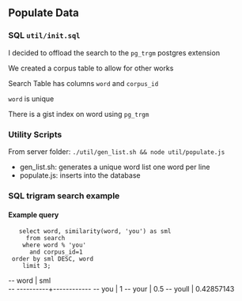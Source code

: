 ## Populate Data

### SQL `util/init.sql`

I decided to offload the search to the `pg_trgm` postgres extension

We created a corpus table to allow for other works

Search Table has columns `word` and `corpus_id`

`word` is unique

There is a gist index on word using `pg_trgm`

### Utility Scripts

From server folder: `./util/gen_list.sh && node util/populate.js`

  - gen_list.sh: generates a unique word list one word per line
  - populate.js: inserts into the database


### SQL trigram search example

#### Example query

```
   select word, similarity(word, 'you') as sml 
     from search
    where word % 'you'
      and corpus_id=1
 order by sml DESC, word
    limit 3;
```

--    word   |    sml     
-- ----------+------------
--  you      |          1
--  your     |        0.5
--  youll    | 0.42857143